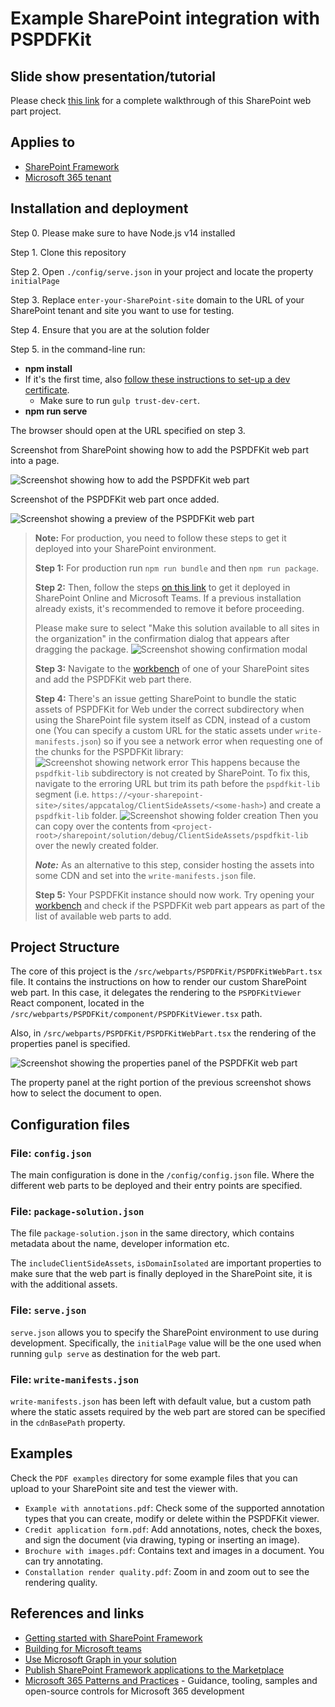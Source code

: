 # Example SharePoint integration with PSPDFKit

## Slide show presentation/tutorial

Please check [this link](https://docs.google.com/presentation/d/1qy0hDQOMeU6WSi7pTKkuAf7WTpvaZQD7dk1eERWWbMA/edit?usp=sharing) for a complete walkthrough of this SharePoint web part project.

## Applies to

- [SharePoint Framework](https://aka.ms/spfx)
- [Microsoft 365 tenant](https://docs.microsoft.com/en-us/sharepoint/dev/spfx/set-up-your-developer-tenant)

## Installation and deployment

Step 0. Please make sure to have Node.js v14 installed

Step 1. Clone this repository

Step 2. Open `./config/serve.json` in your project and locate the property `initialPage`

Step 3. Replace `enter-your-SharePoint-site` domain to the URL of your SharePoint tenant and site you want to use for testing.

Step 4. Ensure that you are at the solution folder

Step 5. in the command-line run:
  - **npm install**
  -  If it's the first time, also [follow these instructions to set-up a dev certificate](https://docs.microsoft.com/en-us/sharepoint/dev/spfx/set-up-your-development-environment#trusting-the-self-signed-developer-certificate).
     - Make sure to run `gulp trust-dev-cert`.
  - **npm run serve**

The browser should open at the URL specified on step 3.

Screenshot from SharePoint showing how to add the PSPDFKit web part into a page.

![Screenshot showing how to add the PSPDFKit web part](doc_assets/pspdfkit-web-part.png)

Screenshot of the PSPDFKit web part once added.

![Screenshot showing a preview of the PSPDFKit web part](doc_assets/pspdfkit-web-part-preview.png)

> **Note:** For production, you need to follow these steps to get it deployed into your SharePoint environment.
>
> **Step 1:** For production run `npm run bundle` and then `npm run package`. 
> 
> **Step 2:** Then, follow the steps [on this link](https://docs.microsoft.com/en-us/sharepoint/dev/spfx/web-parts/get-started/using-web-part-as-ms-teams-tab#package-and-deploy-your-web-part-to-sharepoint) to get it deployed in SharePoint Online and Microsoft Teams. If a previous installation already exists, it's recommended to remove it before proceeding.
>
> Please make sure to select "Make this solution available to all sites in the organization" in the confirmation dialog that appears after dragging the package.
> ![Screenshot showing confirmation modal](doc_assets/pspdfkit-web-part-confirmation-dialog.png)
>
> **Step 3:** Navigate to the [workbench](https://docs.microsoft.com/en-us/sharepoint/dev/spfx/web-parts/get-started/build-a-hello-world-web-part#update-your-projects-hosted-workbench-url) of one of your SharePoint sites and add the PSPDFKit web part there.
>
> **Step 4:** There's an issue getting SharePoint to bundle the static assets of PSPDFKit for Web under the correct subdirectory when using the SharePoint file system itself as CDN, instead of a custom one (You can specify a custom URL for the static assets under `write-manifests.json`) so if you see a network error when requesting one of the chunks for the PSPDFKit library:
> ![Screenshot showing network error](doc_assets/pspdfkit-web-part-missing-asset.png)
> This happens because the `pspdfkit-lib` subdirectory is not created by SharePoint. To fix this, navigate to the erroring URL but trim its path before the `pspdfkit-lib` segment (i.e. `https://<your-sharepoint-site>/sites/appcatalog/ClientSideAssets/<some-hash>`) and create a `pspdfkit-lib` folder.
> ![Screenshot showing folder creation](doc_assets/pspdfkit-web-part-new-folder.png)
> Then you can copy over the contents from `<project-root>/sharepoint/solution/debug/ClientSideAssets/pspdfkit-lib` over the newly created folder.
> 
> **_Note:_** As an alternative to this step, consider hosting the assets into some CDN and set into the `write-manifests.json` file.
> 
> **Step 5:** Your PSPDFKit instance should now work.  Try opening your [workbench](https://docs.microsoft.com/en-us/sharepoint/dev/spfx/web-parts/get-started/build-a-hello-world-web-part#update-your-projects-hosted-workbench-url) and check if the PSPDFKit web part appears as part of the list of available web parts to add.

## Project Structure

The core of this project is the `/src/webparts/PSPDFKit/PSPDFKitWebPart.tsx` file. It contains the instructions on how to render our custom SharePoint web part. In this case, it delegates the rendering to the `PSPDFKitViewer` React component, located in the `/src/webparts/PSPDFKit/component/PSPDFKitViewer.tsx` path.

Also, in `/src/webparts/PSPDFKit/PSPDFKitWebPart.tsx` the rendering of the properties panel is specified.

![Screenshot showing the properties panel of the PSPDFKit web part](doc_assets/pspdfkit-web-part-properties.png)

The property panel at the right portion of the previous screenshot shows how to select the document to open.

## Configuration files

### File: `config.json`

The main configuration is done in the `/config/config.json` file. Where the different web parts to be deployed and their entry points are specified.

### File: `package-solution.json`

The file `package-solution.json` in the same directory, which contains metadata about the name, developer information etc.

The `includeClientSideAssets`, `isDomainIsolated` are important properties to make sure that the web part is finally deployed in the SharePoint site, it is with the additional assets.

### File: `serve.json`

`serve.json` allows you to specify the SharePoint environment to use during development. Specifically, the `initialPage` value will be the one used when running `gulp serve` as destination for the web part.

### File: `write-manifests.json`

`write-manifests.json` has been left with default value, but a custom path where the static assets required by the web part are stored can be specified in the `cdnBasePath` property.

## Examples

Check the `PDF examples` directory for some example files that you can upload to your SharePoint site and test the viewer with.

* `Example with annotations.pdf`: Check some of the supported annotation types that you can create, modify or delete within the 
PSPDFKit viewer.
* `Credit application form.pdf`: Add annotations, notes, check the boxes, and sign the document (via drawing, typing or inserting an image).
* `Brochure with images.pdf`: Contains text and images in a document. You can try annotating.
* `Constallation render quality.pdf`: Zoom in and zoom out to see the rendering quality.

## References and links

- [Getting started with SharePoint Framework](https://docs.microsoft.com/en-us/sharepoint/dev/spfx/set-up-your-developer-tenant)
- [Building for Microsoft teams](https://docs.microsoft.com/en-us/sharepoint/dev/spfx/build-for-teams-overview)
- [Use Microsoft Graph in your solution](https://docs.microsoft.com/en-us/sharepoint/dev/spfx/web-parts/get-started/using-microsoft-graph-apis)
- [Publish SharePoint Framework applications to the Marketplace](https://docs.microsoft.com/en-us/sharepoint/dev/spfx/publish-to-marketplace-overview)
- [Microsoft 365 Patterns and Practices](https://aka.ms/m365pnp) - Guidance, tooling, samples and open-source controls for Microsoft 365 development
